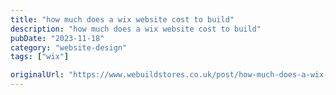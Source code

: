 ```yaml
---
title: "how much does a wix website cost to build"
description: "how much does a wix website cost to build"
pubDate: "2023-11-18"
category: "website-design"
tags: ["wix"]

originalUrl: "https://www.webuildstores.co.uk/post/how-much-does-a-wix-website-cost-to-build"
---
```


#
